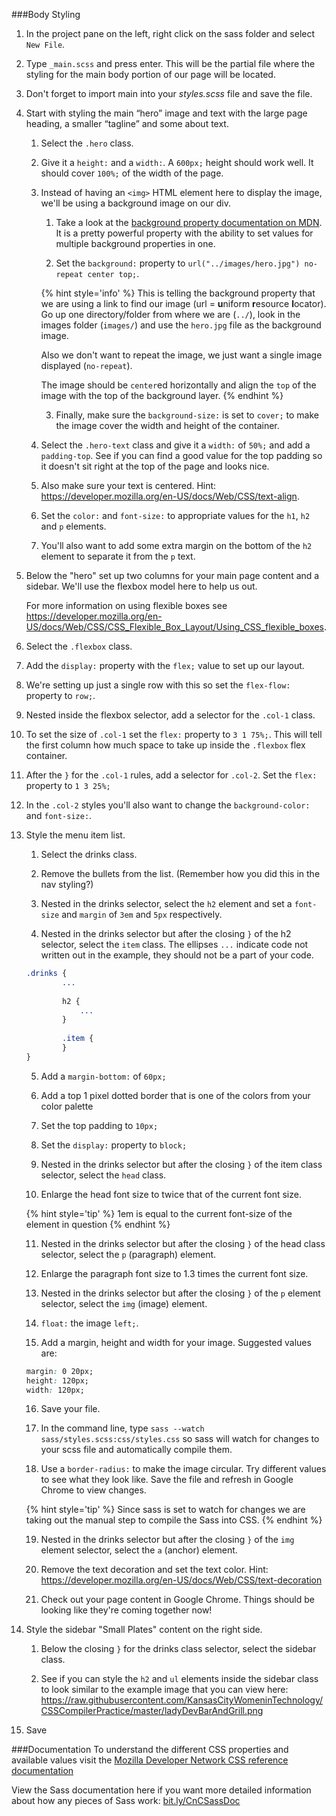 ###Body Styling

1. In the project pane on the left, right click on the sass folder and select `New File`. 

2. Type `_main.scss` and press enter. This will be the partial file where the styling for the main body portion of our page will be located.

3. Don't forget to import main into your _styles.scss_ file and save the file.

2.  Start with styling the main “hero” image and text with the large page heading, a smaller “tagline” and some about text.

    1. Select the `.hero` class.
    
    2. Give it a `height:` and a `width:`.  A `600px;` height should work well. It should cover `100%;` of the width of the page.
    
    3. Instead of having an `<img>` HTML element here to display the image, we'll be using a background image on our div.  
    
        1. Take a look at the [background property documentation on MDN](https://developer.mozilla.org/en-US/docs/Web/CSS/background).  It is a pretty powerful property with the ability to set values for multiple background properties in one.  
        
        2. Set the `background:` property to `url("../images/hero.jpg") no-repeat center top;`.  
        
        {% hint style='info' %}
        This is telling the background property that we are using a link to find our image (url = **u**niform **r**esource **l**ocator).  Go up one directory/folder from where we are (`../`), look in the images folder (`images/`) and use the `hero.jpg` file as the background image.
        
        Also we don't want to repeat the image, we just want a single image displayed (`no-repeat`).
        
        The image should be `center`ed horizontally and align the `top` of the image with the top of the background layer.
        {% endhint %}
        
        3. Finally, make sure the `background-size:` is set to `cover;` to make the image cover the width and height of the container.
        
    4. Select the `.hero-text` class and give it a `width:` of `50%;` and add a `padding-top`.  See if you can find a good value for the top padding so it doesn't sit right at the top of the page and looks nice.
    
    5. Also make sure your text is centered.  Hint: https://developer.mozilla.org/en-US/docs/Web/CSS/text-align.
    
    6. Set the `color:` and `font-size:` to appropriate values for the `h1`, `h2` and `p` elements.
    
    7. You'll also want to add some extra margin on the bottom of the `h2` element to separate it from the `p` text.

3. Below the "hero" set up two columns for your main page content and a sidebar.  We'll use the flexbox model here to help us out.

    For more information on using flexible boxes see https://developer.mozilla.org/en-US/docs/Web/CSS/CSS_Flexible_Box_Layout/Using_CSS_flexible_boxes.
  
  1. Select the `.flexbox` class.
  
  2. Add the `display:` property with the `flex;` value to set up our layout.
  
  3. We're setting up just a single row with this so set the `flex-flow:` property to `row;`.
  
  3. Nested inside the flexbox selector, add a selector for the `.col-1` class.
  
  4. To set the size of `.col-1` set the `flex:` property to `3 1 75%;`.  This will tell the first column how much space to take up inside the `.flexbox` flex container.
  
  5. After the `}` for the `.col-1` rules, add a selector for `.col-2`.  Set the `flex:` property to `1 3 25%;` 
  
  6. In the `.col-2` styles you'll also want to change the `background-color:` and `font-size:`.

4. Style the menu item list.

    1. Select the drinks class.
    
    2. Remove the bullets from the list. (Remember how you did this in the nav styling?)
    
    3. Nested in the drinks selector, select the `h2` element and set a `font-size` and `margin` of `3em` and `5px` respectively.
    
    4. Nested in the drinks selector but after the closing `}` of the h2 selector, select the `item` class.  The ellipses `...` indicate code not written out in the example, they should not be a part of your code.
    
    ```sass
    .drinks {
            ...
        
            h2 {
                ...
            }
        
            .item {
            }
    }
    ```
    
    5. Add a `margin-bottom:` of `60px;`
    
    6. Add a top 1 pixel dotted border that is one of the colors from your color palette
    
    7. Set the top padding to `10px;`
    
    8. Set the `display:` property to `block;`
    
    9. Nested in the drinks selector but after the closing `}` of the item class selector, select the `head` class.
    
    10. Enlarge the head font size to twice that of the current font size.
    
    {% hint style='tip' %}
    1em is equal to the current font-size of the element in question
    {% endhint %}
    
    11. Nested in the drinks selector but after the closing `}` of the head class selector, select the `p` (paragraph) element.
    
    12. Enlarge the paragraph font size to 1.3 times the current font size.
    
    13. Nested in the drinks selector but after the closing `}` of the `p` element selector, select the `img` (image) element.
    
    14. `float:` the image `left;`.
    
    15. Add a margin, height and width for your image.  Suggested values are:
    
    ```css
    margin: 0 20px;
    height: 120px;
    width: 120px;
    ```
    
    16. Save your file.
    
    17. In the command line, type `sass --watch sass/styles.scss:css/styles.css` so sass will watch for changes to your scss file and automatically compile them.  
    
    18. Use a `border-radius:` to make the image circular.  Try different values to see what they look like.  Save the file and refresh in Google Chrome to view changes.  
    
    {% hint style='tip' %}
    Since sass is set to watch for changes we are taking out the manual step to compile the Sass into CSS.
    {% endhint %}
    
    19. Nested in the drinks selector but after the closing `}` of the `img` element selector, select the `a` (anchor) element. 
    
    20. Remove the text decoration and set the text color. Hint: https://developer.mozilla.org/en-US/docs/Web/CSS/text-decoration
    
    21. Check out your page content in Google Chrome.  Things should be looking like they're coming together now!
    
7.  Style the sidebar "Small Plates" content on the right side.

    1. Below the closing `}` for the drinks class selector, select the sidebar class.
    
    2. See if you can style the `h2` and `ul` elements inside the sidebar class to look similar to the example image that you can view here: https://raw.githubusercontent.com/KansasCityWomeninTechnology/CSSCompilerPractice/master/ladyDevBarAndGrill.png 
    
8. Save 

###Documentation
To understand the different CSS properties and available values visit the [Mozilla Developer Network CSS reference documentation](https://developer.mozilla.org/en-US/docs/Web/CSS/Reference)

View the Sass documentation here if you want more detailed information about how any pieces of Sass work: [bit.ly/CnCSassDoc](http://bit.ly/CnCSassDoc) 
